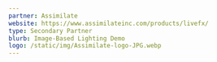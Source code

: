 ```yaml
---
partner: Assimilate
website: https://www.assimilateinc.com/products/livefx/
type: Secondary Partner
blurb: Image-Based Lighting Demo
logo: /static/img/Assimilate-logo-JPG.webp
---
```

